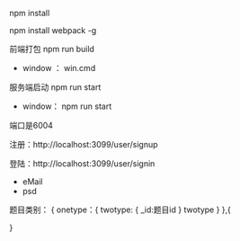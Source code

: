 npm install

npm install webpack -g


前端打包 npm run build  
+ window ： win.cmd

服务端启动 npm run start
 + window： npm run start

端口是6004

注册：http://localhost:3099/user/signup

登陆：http://localhost:3099/user/signin

+ eMail 
+ psd


题目类别：
{
    onetype：{
       twotype: {
            _id:题目id
       }
       twotype
    }
},{

}